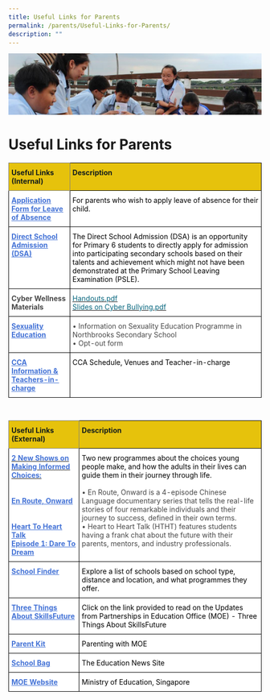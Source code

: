 ```yaml
---
title: Useful Links for Parents
permalink: /parents/Useful-Links-for-Parents/
description: ""
---
```

![](/images/Parentsbanner.jpg)

Useful Links for Parents
========================
<style type="text/css"> .tg {border-collapse:collapse;border-spacing:0;} .tg td{border-color:black;border-style:solid;border-width:1px;overflow:hidden;padding:10px 5px;word-break:normal;} .tg th{border-color:black;border-style:solid;border-width:1px;font-weight:normal;overflow:hidden;padding:10px 5px;word-break:normal;} .tg .tg-e4nr{background-color:#FFF;color:#484848;font-weight:bold;text-align:left;vertical-align:top} .tg .tg-fhlp{background-color:#FFF;color:#4372D6;font-weight:bold;text-align:left;text-decoration:underline;vertical-align:top} .tg .tg-v41w{background-color:#FFF;color:#06667E;text-align:left;text-decoration:underline;vertical-align:top} .tg .tg-883j{background-color:#E6C20C;border-color:inherit;color:#141D1C;font-weight:bold;text-align:left;vertical-align:top} .tg .tg-k88s{background-color:#E6C20C;color:#141D1C;font-weight:bold;text-align:left;vertical-align:top} .tg .tg-06je{background-color:#FFF;color:#484848;text-align:left;vertical-align:top} </style>
<table class="tg">
<thead>
  <tr>
    <th class="tg-883j"><span style="font-weight:inherit;font-style:inherit;color:#141D1C;background-color:#E6C20C">Useful Links (Internal)</span></th>
    <th class="tg-k88s"><span style="font-weight:inherit;font-style:inherit;color:#141D1C;background-color:#E6C20C">Description</span></th>
  </tr>
</thead>
<tbody>
  <tr>
    <td class="tg-fhlp"><a href="https://go.gov.sg/t52p10"><span style="text-decoration:underline;color:#4372D6">Application Form for Leave of Absence</span></a></td>
    <td class="tg-06je"><span style="font-weight:inherit;font-style:inherit;color:#000;background-color:#FFF">For parents who wish to apply leave of absence for their child.</span></td>
  </tr>
  <tr>
    <td class="tg-fhlp"><a href="https://staging.d1ogoujxhze821.amplifyapp.com/northbrooks-experience/DSA-at-Northbrooks/permalink/"><span style="text-decoration:underline;color:#4372D6">Direct School Admission (DSA)</span></a></td>
    <td class="tg-06je"><span style="font-weight:inherit;font-style:inherit;color:#000;background-color:#FFF">The Direct School Admission (DSA) is an opportunity for Primary 6 students to directly apply for admission into participating secondary schools based on their talents and achievement which might not have been demonstrated at the Primary School Leaving Examination (PSLE).</span></td>
  </tr>
  <tr>
    <td class="tg-e4nr"><span style="font-weight:bold;background-color:#FFF">Cyber Wellness Materials</span></td>
    <td class="tg-v41w"><a href="https://staging.d1ogoujxhze821.amplifyapp.com/files/Additional%20Slides%20to%20Print%20as%20Handouts.pdf"><span style="font-weight:inherit;font-style:inherit;color:#06667E">Handouts.pdf</span></a><br><a href="https://staging.d1ogoujxhze821.amplifyapp.com/files/Additional%20Slides%20to%20share%20on%20cyber%20bullying.pdf"><span style="font-weight:inherit;font-style:inherit;color:#06667E">Slides on Cyber Bullying.pdf</span></a><br></td>
  </tr>
  <tr>
    <td class="tg-fhlp"><a href="https://staging.d1ogoujxhze821.amplifyapp.com/co-curriculum/CCE/Sexuality-Education-Programme/"><span style="text-decoration:underline;color:#4372D6">Sexuality Education</span></a></td>
    <td class="tg-06je"><span style="background-color:#FFF">• Information on Sexuality Education Programme in Northbrooks Secondary School</span><br><span style="background-color:#FFF">• Opt-out form</span></td>
  </tr>
  <tr>
    <td class="tg-fhlp"><a href="https://staging.d1ogoujxhze821.amplifyapp.com/CCA/CCA/"><span style="text-decoration:underline;color:#4372D6">CCA Information &amp; Teachers-in-charge</span></a></td>
    <td class="tg-06je"><span style="font-weight:inherit;font-style:inherit;color:#000;background-color:#FFF">CCA Schedule, Venues and Teacher-in-charge</span></td>
  </tr>
</tbody>
</table>

<br>
<style type="text/css"> .tg {border-collapse:collapse;border-spacing:0;} .tg td{border-color:black;border-style:solid;border-width:1px;font-size:14px; overflow:hidden;padding:10px 5px;word-break:normal;} .tg th{border-color:black;border-style:solid;border-width:1px;font-size:14px; font-weight:normal;overflow:hidden;padding:10px 5px;word-break:normal;} .tg .tg-sxxa{background-color:#FFF;color:#06667E;text-align:left;vertical-align:top} .tg .tg-fhlp{background-color:#FFF;color:#4372D6;font-weight:bold;text-align:left;text-decoration:underline;vertical-align:top} .tg .tg-883j{background-color:#E6C20C;border-color:inherit;color:#141D1C;font-weight:bold;text-align:left;vertical-align:top} .tg .tg-k88s{background-color:#E6C20C;color:#141D1C;font-weight:bold;text-align:left;vertical-align:top} .tg .tg-06je{background-color:#FFF;color:#484848;text-align:left;vertical-align:top} </style>
<table class="tg">
<thead>
  <tr>
    <th class="tg-883j"><span style="font-weight:inherit;font-style:inherit;color:#141D1C;background-color:#E6C20C">Useful Links</span><br><span style="font-weight:inherit;font-style:inherit;color:#141D1C;background-color:#E6C20C">(External)</span></th>
    <th class="tg-k88s"><span style="font-weight:inherit;font-style:inherit;color:#141D1C;background-color:#E6C20C">Description</span></th>
  </tr>
</thead>
<tbody>
  <tr>
    <td class="tg-fhlp"><a href="https://www.youtube.com/watch?v=D_dUaw_Bk4E"><span style="font-weight:inherit;font-style:inherit;color:#4372D6">2 New Shows on Making Informed Choices:</span></a><br><br><br><a href="https://www.youtube.com/watch?v=D_dUaw_Bk4E"><span style="font-weight:inherit;font-style:inherit;text-decoration:underline;color:#4372D6">En Route, Onward</span></a><br><br><br><a href="https://www.youtube.com/watch?v=oErCODtoqWI"><span style="font-weight:inherit;font-style:inherit;text-decoration:underline;color:#4372D6">Heart To Heart Talk</span></a><a href="https://www.youtube.com/watch?v=oErCODtoqWI"> </a><br><a href="https://www.youtube.com/watch?v=oErCODtoqWI"><span style="font-weight:inherit;font-style:inherit;text-decoration:underline;color:#4372D6">Episode 1: Dare To Dream</span></a></td>
    <td class="tg-06je"><span style="font-weight:inherit;font-style:inherit;color:#000">Two new programmes about the choices young people make, and how the adults in their lives can guide them in their journey through life.</span><br><br><span style="font-weight:inherit;font-style:inherit;background-color:#FFF">• En Route, Onward is a 4-episode Chinese Language documentary series that tells the real-life stories of four remarkable individuals and their journey to success, defined in their own terms.</span><br><span style="font-weight:inherit;font-style:inherit;background-color:#FFF">• Heart to Heart Talk (HTHT) features students having a frank chat about the future with their parents, mentors, and industry professionals.</span></td>
  </tr>
  <tr>
    <td class="tg-fhlp"><a href="https://www.moe.gov.sg/schoolfinder/"><span style="font-weight:inherit;font-style:inherit;text-decoration:underline;color:#4372D6">School Finder</span></a></td>
    <td class="tg-06je"><span style="font-weight:inherit;font-style:inherit;color:#000;background-color:#FFF">Explore a list of schools based on school type, distance and location, and what programmes they offer.</span></td>
  </tr>
  <tr>
    <td class="tg-fhlp"><a href="https://staging.d1ogoujxhze821.amplifyapp.com/parents/Three-Things-About-SkillsFuture/"><span style="font-weight:inherit;font-style:inherit;text-decoration:underline;color:#4372D6">Three Things About SkillsFuture</span></a></td>
    <td class="tg-sxxa"><span style="font-weight:inherit;font-style:inherit;color:#000">Click on the link provided to read on the Updates from Partnerships in Education Office (MOE) - Three Things About SkillsFuture</span></td>
  </tr>
  <tr>
    <td class="tg-fhlp"><a href="https://www.moe.gov.sg/parentkit"><span style="font-weight:inherit;font-style:inherit;text-decoration:underline;color:#4372D6">Parent Kit</span></a></td>
    <td class="tg-06je"><span style="font-weight:inherit;font-style:inherit;color:#000;background-color:#FFF">Parenting with MOE</span></td>
  </tr>
  <tr>
    <td class="tg-fhlp"><a href="https://www.schoolbag.edu.sg/"><span style="font-weight:inherit;font-style:inherit;text-decoration:underline;color:#4372D6">School Bag</span></a></td>
    <td class="tg-06je"><span style="font-weight:inherit;font-style:inherit;color:#000;background-color:#FFF">The Education News Site</span></td>
  </tr>
  <tr>
    <td class="tg-fhlp"><a href="https://www.moe.gov.sg/"><span style="font-weight:inherit;font-style:inherit;text-decoration:underline;color:#4372D6">MOE Website</span></a><br></td>
    <td class="tg-06je"><span style="font-weight:inherit;font-style:inherit;color:#000;background-color:#FFF">Ministry of Education, Singapore</span></td>
  </tr>
</tbody>
</table>